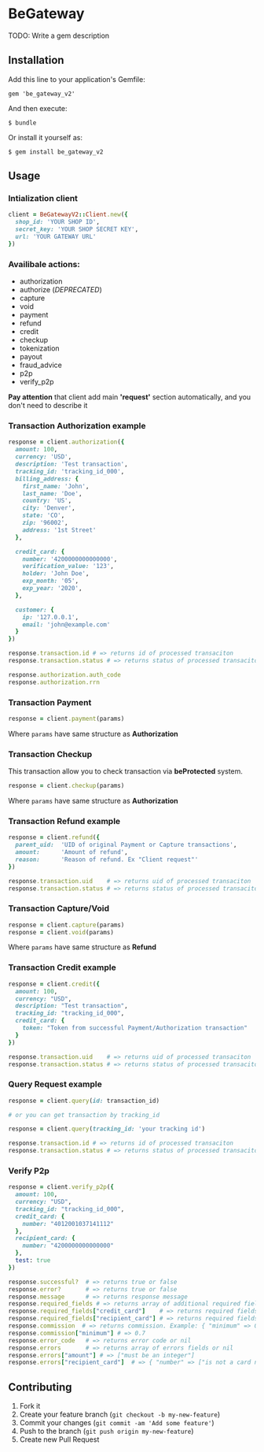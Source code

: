 # BeGateway

TODO: Write a gem description

## Installation

Add this line to your application's Gemfile:

    gem 'be_gateway_v2'

And then execute:

    $ bundle

Or install it yourself as:

    $ gem install be_gateway_v2

## Usage

### Intialization client

``` ruby
client = BeGatewayV2::Client.new({
  shop_id: 'YOUR SHOP ID',
  secret_key: 'YOUR SHOP SECRET KEY',
  url: 'YOUR GATEWAY URL'
})
```

### Availibale actions:
* authorization
* authorize (*DEPRECATED*)
* capture
* void
* payment
* refund
* credit
* checkup
* tokenization
* payout
* fraud_advice
* p2p
* verify_p2p

**Pay attention** that client add main **'request'** section automatically, and you don't need to describe it

### Transaction Authorization example

``` ruby
response = client.authorization({
  amount: 100,
  currency: 'USD',
  description: 'Test transaction',
  tracking_id: 'tracking_id_000',
  billing_address: {
    first_name: 'John',
    last_name: 'Doe',
    country: 'US',
    city: 'Denver',
    state: 'CO',
    zip: '96002',
    address: '1st Street'
  },

  credit_card: {
    number: '4200000000000000',
    verification_value: '123',
    holder: 'John Doe',
    exp_month: '05',
    exp_year: '2020',
  },

  customer: {
    ip: '127.0.0.1',
    email: 'john@example.com'
  }
})

response.transaction.id # => returns id of processed transaciton
response.transaction.status # => returns status of processed transaciton

response.authorization.auth_code
response.authorization.rrn
```

### Transaction Payment

``` ruby
response = client.payment(params)
```
Where `params` have same structure as **Authorization**

### Transaction Checkup
This transaction allow you to check transaction via **beProtected** system.
``` ruby
response = client.checkup(params)
```
Where `params` have same structure as **Authorization**

### Transaction Refund example

``` ruby
response = client.refund({
  parent_uid:  'UID of original Payment or Capture transactions',
  amount:      'Amount of refund',
  reason:      'Reason of refund. Ex "Client request"'
})

response.transaction.uid    # => returns uid of processed transaciton
response.transaction.status # => returns status of processed transaciton
```

### Transaction Capture/Void

``` ruby
response = client.capture(params)
response = client.void(params)
```
Where `params` have same structure as **Refund**

### Transaction Credit example

``` ruby
response = client.credit({
  amount: 100,
  currency: "USD",
  description: "Test transaction",
  tracking_id: "tracking_id_000",
  credit_card: {
    token: "Token from successful Payment/Authorization transaction"
  }
})

response.transaction.uid    # => returns uid of processed transaciton
response.transaction.status # => returns status of processed transaciton
```

### Query Request example

``` ruby
response = client.query(id: transaction_id)

# or you can get transaction by tracking_id

response = client.query(tracking_id: 'your tracking id')

response.transaction.id # => returns id of processed transaciton
response.transaction.status # => returns status of processed transaciton
```

### Verify P2p

``` ruby
response = client.verify_p2p({
  amount: 100,
  currency: "USD",
  tracking_id: "tracking_id_000",
  credit_card: {
    number: "4012001037141112"
  },
  recipient_card: {
    number: "4200000000000000"
  },
  test: true
})

response.successful?  # => returns true or false
response.error?       # => returns true or false
response.message      # => returns response message
response.required_fields # => returns array of additional required fields for credit_card and recipient_card
response.required_fields["credit_card"]    # => returns required fields for credit_card
response.required_fields["recipient_card"] # => returns required fields for recipient_card. For example: ["holder"]
response.commission  # => returns commission. Example: { "minimum" => 0.7, "percent" => 1.5, "currency":"USD" }
response.commission["minimum"] # => 0.7
response.error_code   # => returns error code or nil
response.errors       # => returns array of errors fields or nil
response.errors["amount"] # => ["must be an integer"]
response.errors["recipient_card"]  # => { "number" => ["is not a card number"] }
```

## Contributing

1. Fork it
2. Create your feature branch (`git checkout -b my-new-feature`)
3. Commit your changes (`git commit -am 'Add some feature'`)
4. Push to the branch (`git push origin my-new-feature`)
5. Create new Pull Request
